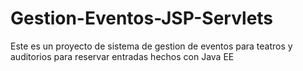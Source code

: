 # Gestion-Eventos-JSP-Servlets
Este es un proyecto de sistema de gestion de eventos para teatros y auditorios para reservar entradas hechos con Java EE
